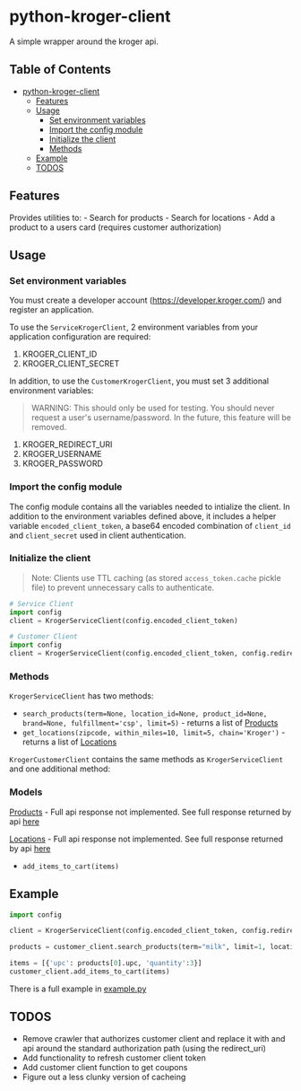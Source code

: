 # python-kroger-client

A simple wrapper around the kroger api.

## Table of Contents

* [python-kroger-client](#python-kroger-client)
  * [Features](#features)
  * [Usage](#usage)
    * [Set environment variables](#set-environment-variables)
    * [Import the config module](#import-the-config-module)
    * [Initialize the client](#initialize-the-client)
    * [Methods](#methods)
  * [Example](#example)
  * [TODOS](#todos)

## Features

Provides utilities to:
    - Search for products
    - Search for locations
    - Add a product to a users card (requires customer authorization)

## Usage

### Set environment variables

You must create a developer account (https://developer.kroger.com/) and register an application.

To use the `ServiceKrogerClient`, 2 environment variables from your application configuration are required:

1. KROGER_CLIENT_ID
1. KROGER_CLIENT_SECRET

In addition, to use the `CustomerKrogerClient`, you must set 3 additional environment variables:
> WARNING: This should only be used for testing.  You should never request a user's username/password.  In the future, this feature will be removed.

1. KROGER_REDIRECT_URI
1. KROGER_USERNAME
1. KROGER_PASSWORD

### Import the config module

The config module contains all the variables needed to intialize the client.  In addition to the environment variables defined above, it includes a helper variable `encoded_client_token`, a base64 encoded combination of `client_id` and `client_secret` used in client authentication.

### Initialize the client

> Note: Clients use TTL caching (as stored `access_token.cache` pickle file) to prevent unnecessary calls to authenticate.

```python
# Service Client
import config
client = KrogerServiceClient(config.encoded_client_token)
```

```python
# Customer Client
import config
client = KrogerServiceClient(config.encoded_client_token, config.redirect_uri, config.customer_username, config.customer_password)
```

### Methods

`KrogerServiceClient` has two methods:

* `search_products(term=None, location_id=None, product_id=None, brand=None, fulfillment='csp', limit=5)` - returns a list of [Products](./models/product.py)
* `get_locations(zipcode, within_miles=10, limit=5, chain='Kroger')` - returns a list of [Locations](./models/location.py)

`KrogerCustomerClient` contains the same methods as `KrogerServiceClient` and one additional method:

### Models

[Products](./models/product.py) - Full api response not implemented.  See full response returned by api [here](./docs/api_responses/products.json)

[Locations](./models/location.py) - Full api response not implemented.  See full response returned by api [here](./docs/api_responses/locations.json)

* `add_items_to_cart(items)`

## Example

```python
import config

client = KrogerServiceClient(config.encoded_client_token, config.redirect_uri, config.customer_username, config.customer_password)

products = customer_client.search_products(term="milk", limit=1, location_id='02600845')

items = [{'upc': products[0].upc, 'quantity':3}]
customer_client.add_items_to_cart(items)
```

There is a full example in [example.py](./example.py)

## TODOS

* Remove crawler that authorizes customer client and replace it with and api around the standard authorization path (using the redirect_uri)
* Add functionality to refresh customer client token
* Add customer client function to get coupons
* Figure out a less clunky version of cacheing
